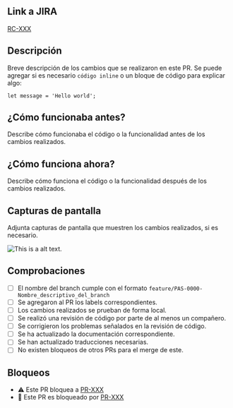 ## Link a JIRA

[RC-XXX](https://backlogs4.digbang.com/browse/RC-XXX)

## Descripción

Breve descripción de los cambios que se realizaron en este PR. Se puede agregar si es necesario `código inline` o un bloque de código para explicar algo:

```
let message = 'Hello world';
```

## ¿Cómo funcionaba antes?

Describe cómo funcionaba el código o la funcionalidad antes de los cambios realizados.

## ¿Cómo funciona ahora?

Describe cómo funciona el código o la funcionalidad después de los cambios realizados.

## Capturas de pantalla

<!-- Si no hay capturas, se puede eliminar esta sección -->

Adjunta capturas de pantalla que muestren los cambios realizados, si es necesario.

![This is a alt text.](https://markdownlivepreview.com/image/sample.png 'This is a sample image.')

## Comprobaciones

- [ ] El nombre del branch cumple con el formato `feature/PAS-0000-Nombre_descriptivo_del_branch`
- [ ] Se agregaron al PR los labels correspondientes.
- [ ] Los cambios realizados se prueban de forma local.
- [ ] Se realizó una revisión de código por parte de al menos un compañero.
- [ ] Se corrigieron los problemas señalados en la revisión de código.
- [ ] Se ha actualizado la documentación correspondiente.
- [ ] Se han actualizado traducciones necesarias.
- [ ] No existen bloqueos de otros PRs para el merge de este.

## Bloqueos

<!-- Si no hay bloqueos, se puede eliminar esta sección o alguna de las opciones -->

- ⚠️ Este PR bloquea a [PR-XXX](url)
- 🚫 Este PR es bloqueado por [PR-XXX](url)
